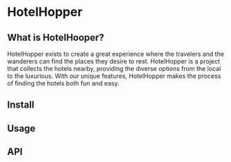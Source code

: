 # HotelHopper


## What is HotelHooper?

HotelHopper exists to create a great experience where the travelers and the wanderers can find the places they desire to rest. HotelHopper is a project that collects the hotels nearby, providing the diverse options from the local to the luxurious. With our unique features, HotelHopper makes the process of finding the hotels both fun and easy. 



## Install



## Usage



## API





